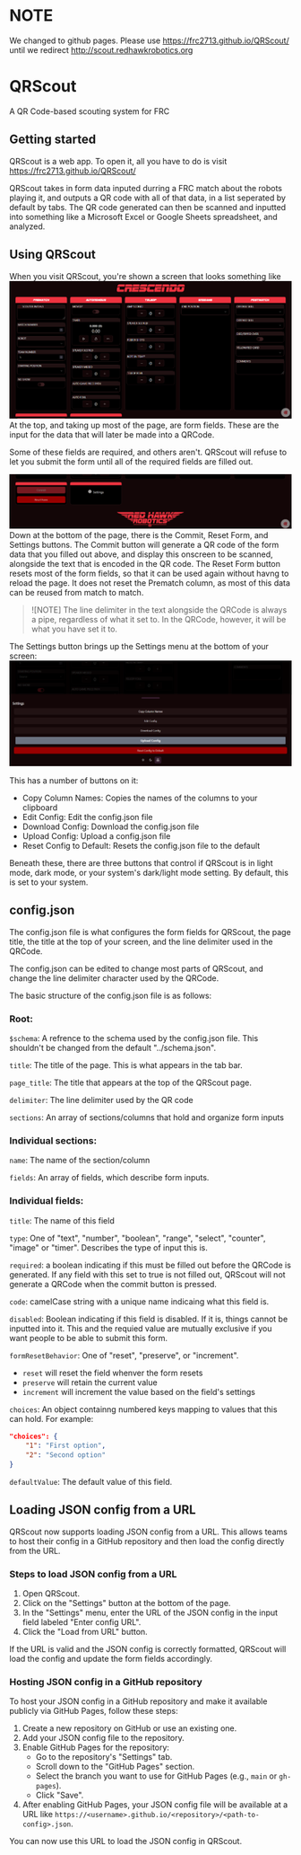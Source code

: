 # NOTE

We changed to github pages. Please use https://frc2713.github.io/QRScout/ until we redirect http://scout.redhawkrobotics.org

# QRScout

A QR Code-based scouting system for FRC

## Getting started

QRScout is a web app. To open it, all you have to do is visit https://frc2713.github.io/QRScout/

QRScout takes in form data inputed durring a FRC match about the robots playing it, and outputs a QR code with all of that data, in a list seperated by default by tabs. The QR code generated can then be scanned and inputted into something like a Microsoft Excel or Google Sheets spreadsheet, and analyzed.

## Using QRScout

When you visit QRScout, you're shown a screen that looks something like
![The QRScout homepage](src/assets/images/QRScout_home.png)
At the top, and taking up most of the page, are form fields. These are the input for the data that will later be made into a QRCode.

Some of these fields are required, and others aren't. QRScout will refuse to let you submit the form until all of the required fields are filled out.

![The bottom of the QRScout homepage](src/assets/images/QRScout_bottom.png)
Down at the bottom of the page, there is the Commit, Reset Form, and Settings buttons. The Commit button will generate a QR code of the form data that you filled out above, and display this onscreen to be scanned, alongside the text that is encoded in the QR code. The Reset Form button resets most of the form fields, so that it can be used again without havng to reload the page. It does not reset the Prematch column, as most of this data can be reused from match to match.

> ![NOTE]
> The line delimiter in the text alongside the QRCode is always a pipe, regardless of what it set to. In the QRCode, however, it will be what you have set it to.

The Settings button brings up the Settings menu at the bottom of your screen:
![The QRScout settings menu](src/assets/images/QRScout_settings.png)

This has a number of buttons on it:

- Copy Column Names: Copies the names of the columns to your clipboard
- Edit Config: Edit the config.json file
- Download Config: Download the config.json file
- Upload Config: Upload a config.json file
- Reset Config to Default: Resets the config.json file to the default

Beneath these, there are three buttons that control if QRScout is in light mode, dark mode, or your system's dark/light mode setting. By default, this is set to your system.

## config.json

The config.json file is what configures the form fields for QRScout, the page title, the title at the top of your screen, and the line delimiter used in the QRCode.

The config.json can be edited to change most parts of QRScout, and change the line delimiter character used by the QRCode.

The basic structure of the config.json file is as follows:

### Root:

`$schema`: A refrence to the schema used by the config.json file. This shouldn't be changed from the default "../schema.json".

`title`: The title of the page. This is what appears in the tab bar.

`page_title`: The title that appears at the top of the QRScout page.

`delimiter`: The line delimiter used by the QR code

`sections`: An array of sections/columns that hold and organize form inputs

### Individual sections:

`name`: The name of the section/column

`fields`: An array of fields, which describe form inputs.

### Individual fields:

`title`: The name of this field

`type`: One of "text", "number", "boolean", "range", "select", "counter", "image" or "timer". Describes the type of input this is.

`required`: a boolean indicating if this must be filled out before the QRCode is generated. If any field with this set to true is not filled out, QRScout will not generate a QRCode when the commit button is pressed.

`code`: camelCase string with a unique name indicaing what this field is.

`disabled`: Boolean indicating if this field is disabled. If it is, things cannot be inputted into it. This and the requied value are mutually exclusive if you want people to be able to submit this form.

`formResetBehavior`: One of "reset", "preserve", or "increment".

- `reset` will reset the field whenver the form resets
- `preserve` will retain the current value
- `increment` will increment the value based on the field's settings

`choices`: An object containng numbered keys mapping to values that this can hold. For example:

```json
"choices": {
    "1": "First option",
    "2": "Second option"
}
```

`defaultValue`: The default value of this field.

## Loading JSON config from a URL

QRScout now supports loading JSON config from a URL. This allows teams to host their config in a GitHub repository and then load the config directly from the URL.

### Steps to load JSON config from a URL

1. Open QRScout.
2. Click on the "Settings" button at the bottom of the page.
3. In the "Settings" menu, enter the URL of the JSON config in the input field labeled "Enter config URL".
4. Click the "Load from URL" button.

If the URL is valid and the JSON config is correctly formatted, QRScout will load the config and update the form fields accordingly.

### Hosting JSON config in a GitHub repository

To host your JSON config in a GitHub repository and make it available publicly via GitHub Pages, follow these steps:

1. Create a new repository on GitHub or use an existing one.
2. Add your JSON config file to the repository.
3. Enable GitHub Pages for the repository:
   - Go to the repository's "Settings" tab.
   - Scroll down to the "GitHub Pages" section.
   - Select the branch you want to use for GitHub Pages (e.g., `main` or `gh-pages`).
   - Click "Save".
4. After enabling GitHub Pages, your JSON config file will be available at a URL like `https://<username>.github.io/<repository>/<path-to-config>.json`.

You can now use this URL to load the JSON config in QRScout.
